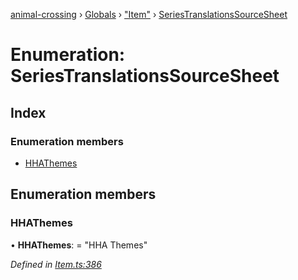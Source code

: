 [animal-crossing](../README.md) › [Globals](../globals.md) › ["Item"](../modules/_item_.md) › [SeriesTranslationsSourceSheet](_item_.seriestranslationssourcesheet.md)

# Enumeration: SeriesTranslationsSourceSheet

## Index

### Enumeration members

* [HHAThemes](_item_.seriestranslationssourcesheet.md#hhathemes)

## Enumeration members

###  HHAThemes

• **HHAThemes**: = "HHA Themes"

*Defined in [Item.ts:386](https://github.com/Norviah/animal-crossing/blob/caec6ad/module/types/Item.ts#L386)*
